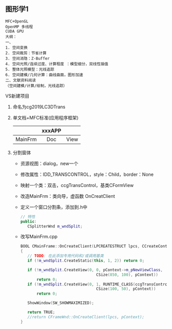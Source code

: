 ## **图形学1**

~~~~~~~~~~~~~~~~
MFC+OpenGL
OpenMP 多线程
CUDA GPU
大纲：
一、
1. 空间变换
2. 空间裁剪：节省计算
3. 空间消隐：Z-Buffer
4. 空间光照/连续过度、计算程度 ：模型细分，双线性插值
5. 整体光照模型：光线追踪
6. 空间建模/几何计算：曲线曲面，图形加速
二、文献资料阅读
（空间建模/计算/绘制，光线追踪）
~~~~~~~~~~~~~~~~

VS新建项目

1. 命名为cg2019LC3DTrans

2. 单文档+MFC标准(应用程序框架)

   |         | xxxAPP |      |
   | :-----: | :----: | :--: |
   | MainFrm |  Doc   | View |

3. 分割窗体

   - 资源视图：dialog，new一个

   - 修改属性：IDD_TRANSCONTROL，style：Child，border：None

   - 映射一个类：双击，ccgTransControl，基类CFormView

   - 改造MainFrm：类向导，虚函数 OnCreatClient

   - 定义一个窗口分割条，添加到.h中

     ```c++
     // 特性
     public:
        CSplitterWnd m_wndSplit;
     ```

   - 改写MainFrm.cpp

     ```c++
     BOOL CMainFrame::OnCreateClient(LPCREATESTRUCT lpcs, CCreateContext* pContext)
     {
     	// TODO: 在此添加专用代码和/或调用基类
     	if (!m_wndSplit.CreateStatic(this, 1, 2)) return 0;
     
     	if (!m_wndSplit.CreateView(0, 0, pContext->m_pNewViewClass,
     		                          CSize(850, 100), pContext))
     		return 0;
     	if (!m_wndSplit.CreateView(0, 1, RUNTIME_CLASS(ccgTransControl),
     		                          CSize(100, 50), pContext))
     		return 0;
     
     	ShowWindow(SW_SHOWMAXIMIZED);
     
     	return TRUE;
     	//return CFrameWnd::OnCreateClient(lpcs, pContext);
     }
     ```


